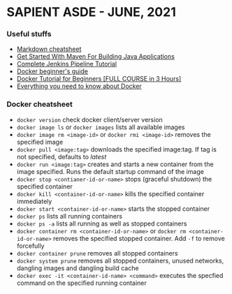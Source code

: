 # SAPIENT ASDE - JUNE, 2021

### Useful stuffs

-   [Markdown cheatsheet](https://github.com/kayartaya-vinod/markdown-here 'Markdown cheatsheet')
-   [Get Started With Maven For Building Java Applications](https://medium.com/edureka/maven-tutorial-2e87a4669faf 'Get Started With Maven For Building Java Applications')
-   [Complete Jenkins Pipeline Tutorial](https://www.youtube.com/watch?v=7KCS70sCoK0&t=12s 'Complete Jenkins Pipeline Tutorial')
-   [Docker beginner's guide](https://medium.com/codingthesmartway-com-blog/docker-beginners-guide-part-1-images-containers-6f3507fffc98 'Docker beginners guid')
-   [Docker Tutorial for Beginners [FULL COURSE in 3 Hours]](https://www.youtube.com/watch?v=3c-iBn73dDE&t=3180s 'Docker Tutorial for Beginners [FULL COURSE in 3 Hours]')
-   [Everything you need to know about Docker](https://medium.com/@ivjot/docker-2123ced7a85c 'Everything you need to know about Docker')

### Docker cheatsheet

-   `docker version` check docker client/server version
-   `docker image ls` or `docker images` lists all available images
-   `docker image rm <image-id>` or `docker rmi <image-id>` removes the specified image
-   `docker pull <image:tag>` downloads the specified image:tag. If tag is not specified, defaults to _latest_
-   `docker run <image:tag>` creates and starts a new container from the image specified. Runs the default startup command of the image
-   `docker stop <contianer-id-or-name>` stops (graceful shutdown) the specified container
-   `docker kill <container-id-or-name>` kills the specified container immediately
-   `docker start <container-id-or-name>` starts the stopped container
-   `docker ps` lists all running containers
-   `docker ps -a` lists all running as well as stopped containers
-   `docker container rm <container-id-or-name>` or `docker rm <container-id-or-name>` removes the specified stopped container. Add `-f` to remove forcefully
-   `docker container prune` removes all stopped containers
-   `docker system prune` removes all stopped containers, unused networks, dangling images and dangling build cache
-   `docker exec -it <container-id-name> <command>` executes the specfied command on the specified running container
